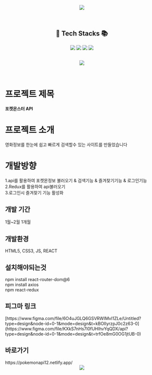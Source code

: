 

<div align='center'>
 <img src="https://capsule-render.vercel.app/api?type=waving&color=auto&height=250&section=header&text=Pokemon&fontSize=80" />

</div>
 <br>
 <br>

<H2 align='center'> 🧶 Tech Stacks 📚</H2>

<div align='center'> 

  <img src="https://img.shields.io/badge/React-009966?style=flat&logo=react&logoColor=white"/>  <img src="https://img.shields.io/badge/HTML5-E34F26?style=flat&logo=HTML5&logoColor=white"/> 
  <img src="https://img.shields.io/badge/CSS3-1572B6?style=flat&logo=CSS3&logoColor=white" />   <img src="https://img.shields.io/badge/JavaScript-007396?style=flat&logo=JavaScript&logoColor=white"/>
 <br>
 <br>

 <img src="https://github-readme-stats.vercel.app/api/top-langs/?username=jinHwigyeol&layout=compact">
</div>
 
 <br>
 <br>
 <div align='center'>
 
</div>

 
<h1>프로젝트 제목</h1>
<b>포켓몬스터 API</b>


<h1>프로젝트 소개</h1>
영화정보를 한눈에 쉽고 빠르게 검색할수 있는 사이트를 만들었습니다

<h1>개발방향</h1>
1.api를 활용하여 포켓몬정보 불러오기 & 검색기능 & 즐겨찾기기능 & 로그인기능
<br/>
2.Redux를 활용하여 api불러오기
<br/>
3.로그인시 즐겨찾기 기능 활성화

<h2>개발 기간</h2>
1월~2월 1개월

<h2>개발환경</h2>
HTML5, CSS3, JS, REACT
<h2>설치해야되는것</h2>
npm install react-router-dom@6
<br/>
npm install axios
<br/>
npm react-redux

<h2>피그마 링크</h2>
[https://www.figma.com/file/6O4uJGLQ6GSVRWIMvI1ZLe/Untitled?type=design&node-id=0-1&mode=design&t=kBOIIyrzpJ0c2z63-0](https://www.figma.com/file/KXkS7nHs7l0fUHIhvYqQDX/api?type=design&node-id=0-1&mode=design&t=trfOe8mG0OG1jtUB-0)

<h2>바로가기</h2>
https://pokemonapi12.netlify.app/

<div align='center'>
 <img src="https://capsule-render.vercel.app/api?type=waving&color=auto&height=250&section=footer&text=감사합니다.&fontSize=80" />
</div>
